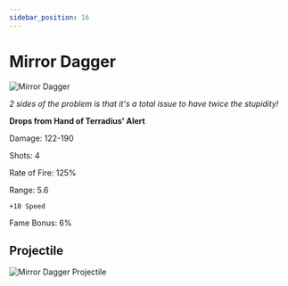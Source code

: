 ```yaml
---
sidebar_position: 16
---
```


# Mirror Dagger

![Mirror Dagger](https://vwiki.valorserver.com/api/item/picture/mirror%20dagger)

<i>2 sides of the problem is that it's a total issue to have twice the stupidity!</i>

**Drops from Hand of Terradius' Alert**

Damage: 122-190

Shots: 4

Rate of Fire: 125%

Range: 5.6

    +10 Speed
    
Fame Bonus: 6%

## Projectile

![Mirror Dagger Projectile](https://cdn.discordapp.com/attachments/953134990428868629/981725663268597810/mirrordagger.gif)
